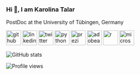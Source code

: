 ### Hi 👋, I am Karolina Talar
PostDoc at the University of Tübingen, Germany



[<img src='https://cdn.jsdelivr.net/npm/simple-icons@3.0.1/icons/github.svg' alt='github' height='40'>](https://github.com/talarkaro)  [<img src='https://cdn.jsdelivr.net/npm/simple-icons@3.0.1/icons/linkedin.svg' alt='linkedin' height='40'>](https://www.linkedin.com/in/karolina-talar-6a3a54178/)  [<img src='https://cdn.jsdelivr.net/npm/simple-icons@3.0.1/icons/twitter.svg' alt='twitter' height='40'>](https://twitter.com/scientistpl)  [<img src='https://cdn.jsdelivr.net/npm/simple-icons@3.0.1/icons/python.svg' alt='python' height='40'>](https://www.google.com/url?sa=i&url=https%3A%2F%2Fen.wikipedia.org%2Fwiki%2FPython_%2528programming_language%2529&psig=AOvVaw3cFTs0Aqpr8pl-AO3_a97K&ust=1684418027896000&source=images&cd=vfe&ved=0CBEQjRxqFwoTCOj7oKPA_P4CFQAAAAAdAAAAABAE)  [<img src='https://cdn.jsdelivr.net/npm/simple-icons@3.0.1/icons/prezi.svg' alt='prezi' height='40'>](https://www.google.com/url?sa=i&url=https%3A%2F%2Fde.wikipedia.org%2Fwiki%2FPrezi&psig=AOvVaw1OBHOuRUycnMpU8tHbmTgW&ust=1684418075227000&source=images&cd=vfe&ved=0CBEQjRxqFwoTCKDI9LnA_P4CFQAAAAAdAAAAABAE)  [<img src='https://cdn.jsdelivr.net/npm/simple-icons@3.0.1/icons/adobeacrobatreader.svg' alt='adobeacrobatreader' height='40'>](https://www.google.com/url?sa=i&url=https%3A%2F%2Fcommons.wikimedia.org%2Fwiki%2FFile%3AAdobe_Acrobat_DC_logo_2020.svg&psig=AOvVaw3vXhNzSglSogZSJnsIHj_k&ust=1684418101728000&source=images&cd=vfe&ved=0CBEQjRxqFwoTCMipxcbA_P4CFQAAAAAdAAAAABAE)  [<img src='https://cdn.jsdelivr.net/npm/simple-icons@3.0.1/icons/r.svg' alt='r' height='40'>](https://www.google.com/imgres?imgurl=https%3A%2F%2Fmarketplace-assets.digitalocean.com%2Flogos%2Frstudio-20-04.svg&tbnid=mGRWcpQzjtzV-M&vet=12ahUKEwjX36PUwPz-AhWBlKQKHSmaC5IQMygJegUIARDRAQ..i&imgrefurl=https%3A%2F%2Fmarketplace.digitalocean.com%2Fapps%2Frstudio-kubernetes&docid=yYTWf0xP7di_bM&w=620&h=620&q=r%20studio&ved=2ahUKEwjX36PUwPz-AhWBlKQKHSmaC5IQMygJegUIARDRAQ)  [<img src='https://cdn.jsdelivr.net/npm/simple-icons@3.0.1/icons/microsoft.svg' alt='microsoft' height='40'>](https://www.google.com/url?sa=i&url=http%3A%2F%2Ft3.gstatic.com%2Fimages%3Fq%3Dtbn%3AANd9GcS6km-cD_vSytVSWHMXb5BsNyvx-Ee58bq9Ak5VyKaYZtKokr7C&psig=AOvVaw19mqul1W4sEEwO116TTw-t&ust=1684418243690000&source=images&cd=vfe&ved=0CBEQjRxqFwoTCNiOmYrB_P4CFQAAAAAdAAAAABAE)  

![GitHub stats](https://github-readme-stats.vercel.app/api?username=talarkaro&show_icons=true)  

![Profile views](https://gpvc.arturio.dev/talarkaro)   
